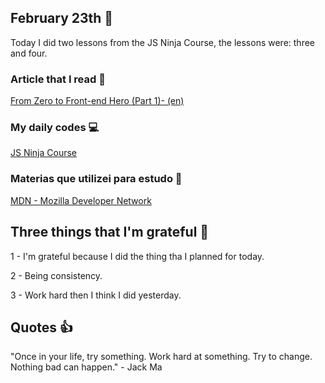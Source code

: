 ## February 23th :pushpin:

Today I did two lessons from the JS Ninja Course, the lessons were: three and four. 

### Article that I read :newspaper:



[From Zero to Front-end Hero (Part 1)- (en)](https://medium.freecodecamp.org/from-zero-to-front-end-hero-part-1-7d4f7f0bff02)

### My daily codes :computer:

[JS Ninja Course](https://github.com/matheusmazeto/curso-javascript-ninja)

### Materias que utilizei para estudo :scroll:

[MDN - Mozilla Developer Network](https://developer.mozilla.org/pt-BR/docs/Web/JavaScript/Reference/Global_Objects/Object)

## Three things that I'm grateful :pray:

1 - I'm grateful because I did the thing tha I planned for today.

2 - Being consistency.

3 - Work hard then I think I did yesterday.

## Quotes :thumbsup:

"Once in your life, try something. Work hard at something. Try to change. Nothing bad can happen." - Jack Ma